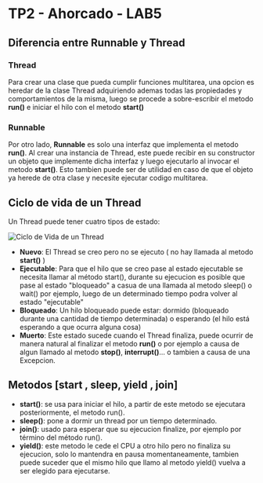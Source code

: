 # TP2 - Ahorcado - LAB5

## Diferencia entre Runnable y Thread

### Thread

Para crear una clase que pueda cumplir funciones multitarea, una opcion es heredar de
la clase Thread adquiriendo ademas todas las propiedades y comportamientos de la misma, luego se procede a sobre-escribir
el metodo **run()** e iniciar el hilo con el metodo **start()**

### Runnable

Por otro lado, **Runnable** es solo una interfaz que implementa el metodo **run()**. Al crear una instancia de Thread, este
puede recibir en su constructor un objeto que implemente dicha interfaz y luego ejecutarlo al invocar el metodo **start()**.
Esto tambien puede ser de utilidad en caso de que el objeto ya herede de otra clase y necesite ejecutar codigo multitarea.

## Ciclo de vida de un Thread

Un Thread puede tener cuatro tipos de estado:

![Ciclo de Vida de un Thread](http://3.bp.blogspot.com/-Li6r7FoUe5A/UIFRJKK4_GI/AAAAAAAAAEk/wgcVoICNtDU/s1600/CicloVidaThreadBasico.bmp)

* **Nuevo**: El Thread se creo pero no se ejecuto ( no hay llamada al metodo **start()** ) 
* **Ejecutable**: Para que el hilo que se creo pase al estado ejecutable se necesita llamar al método start(), durante su ejecucion 
es posible que pase al estado "bloqueado" a casua de una llamada al metodo sleep() o wait() por ejemplo, luego de un determinado
tiempo podra volver al estado "ejecutable"
* **Bloqueado**: Un hilo bloqueado puede estar: dormido (bloqueado durante una cantidad de tiempo determinada) o esperando (el hilo 
está esperando a que ocurra alguna cosa)
* **Muerto**: Este estado sucede cuando el Thread finaliza, puede ocurrir de manera natural al finalizar el metodo **run()** o por ejemplo a causa
de algun llamado al metodo **stop()**, **interrupt()**... o tambien a causa de una Excepcion.

## Metodos [start , sleep, yield , join]
* **start()**: se usa para iniciar el hilo, a partir de este metodo se ejecutara posteriormente, el metodo run().
* **sleep()**: pone a dormir un thread por un tiempo determinado.
* **join()**: usado para esperar que su ejecucion finalize, por ejemplo por término del método run().
* **yield()**: este metodo le cede el CPU a otro hilo pero no finaliza su ejecucion, solo lo mantendra en pausa momentaneamente, tambien puede suceder que el mismo hilo que llamo al metodo yield() vuelva a ser elegido para ejecutarse.
